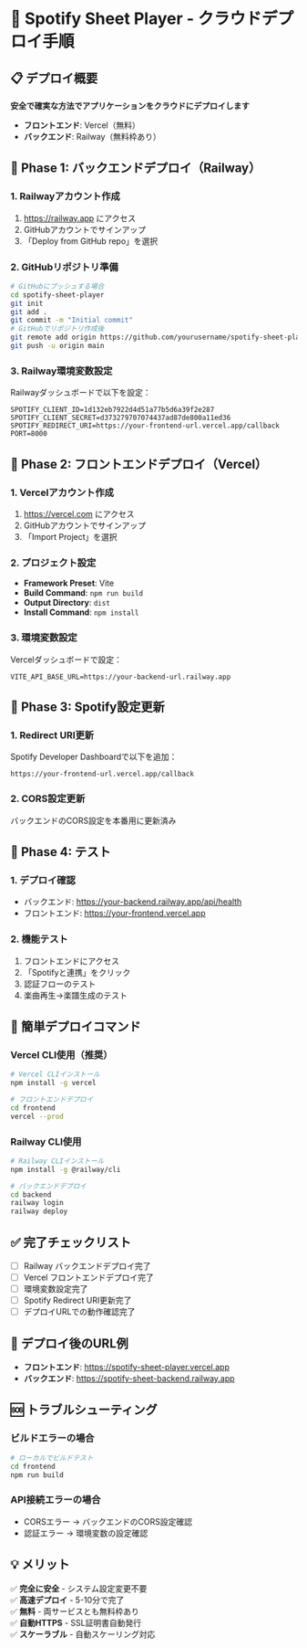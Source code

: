 # 🚀 Spotify Sheet Player - クラウドデプロイ手順

## 📋 デプロイ概要

**安全で確実な方法でアプリケーションをクラウドにデプロイします**

- **フロントエンド**: Vercel（無料）
- **バックエンド**: Railway（無料枠あり）

## 🎯 Phase 1: バックエンドデプロイ（Railway）

### 1. Railwayアカウント作成
1. https://railway.app にアクセス
2. GitHubアカウントでサインアップ
3. 「Deploy from GitHub repo」を選択

### 2. GitHubリポジトリ準備
```bash
# GitHubにプッシュする場合
cd spotify-sheet-player
git init
git add .
git commit -m "Initial commit"
# GitHubでリポジトリ作成後
git remote add origin https://github.com/yourusername/spotify-sheet-player.git
git push -u origin main
```

### 3. Railway環境変数設定
Railwayダッシュボードで以下を設定：
```
SPOTIFY_CLIENT_ID=1d132eb7922d4d51a77b5d6a39f2e287
SPOTIFY_CLIENT_SECRET=d373279707074437ad87de800a11ed36
SPOTIFY_REDIRECT_URI=https://your-frontend-url.vercel.app/callback
PORT=8000
```

## 🎯 Phase 2: フロントエンドデプロイ（Vercel）

### 1. Vercelアカウント作成
1. https://vercel.com にアクセス  
2. GitHubアカウントでサインアップ
3. 「Import Project」を選択

### 2. プロジェクト設定
- **Framework Preset**: Vite
- **Build Command**: `npm run build`
- **Output Directory**: `dist`
- **Install Command**: `npm install`

### 3. 環境変数設定
Vercelダッシュボードで設定：
```
VITE_API_BASE_URL=https://your-backend-url.railway.app
```

## 🔧 Phase 3: Spotify設定更新

### 1. Redirect URI更新
Spotify Developer Dashboardで以下を追加：
```
https://your-frontend-url.vercel.app/callback
```

### 2. CORS設定更新
バックエンドのCORS設定を本番用に更新済み

## 📱 Phase 4: テスト

### 1. デプロイ確認
- バックエンド: https://your-backend.railway.app/api/health
- フロントエンド: https://your-frontend.vercel.app

### 2. 機能テスト
1. フロントエンドにアクセス
2. 「Spotifyと連携」をクリック
3. 認証フローのテスト
4. 楽曲再生→楽譜生成のテスト

## 🚀 簡単デプロイコマンド

### Vercel CLI使用（推奨）
```bash
# Vercel CLIインストール
npm install -g vercel

# フロントエンドデプロイ
cd frontend
vercel --prod
```

### Railway CLI使用
```bash
# Railway CLIインストール
npm install -g @railway/cli

# バックエンドデプロイ
cd backend
railway login
railway deploy
```

## ✅ 完了チェックリスト

- [ ] Railway バックエンドデプロイ完了
- [ ] Vercel フロントエンドデプロイ完了
- [ ] 環境変数設定完了
- [ ] Spotify Redirect URI更新完了
- [ ] デプロイURLでの動作確認完了

## 🔗 デプロイ後のURL例

- **フロントエンド**: https://spotify-sheet-player.vercel.app
- **バックエンド**: https://spotify-sheet-backend.railway.app

## 🆘 トラブルシューティング

### ビルドエラーの場合
```bash
# ローカルでビルドテスト
cd frontend
npm run build
```

### API接続エラーの場合
- CORSエラー → バックエンドのCORS設定確認
- 認証エラー → 環境変数の設定確認

## 💡 メリット

✅ **完全に安全** - システム設定変更不要  
✅ **高速デプロイ** - 5-10分で完了  
✅ **無料** - 両サービスとも無料枠あり  
✅ **自動HTTPS** - SSL証明書自動発行  
✅ **スケーラブル** - 自動スケーリング対応